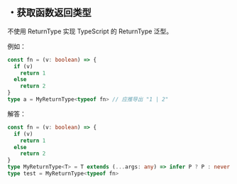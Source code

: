 
## ・获取函数返回类型 
不使用 ReturnType 实现 TypeScript 的 ReturnType<T> 泛型。

例如：
```ts
const fn = (v: boolean) => {
  if (v)
    return 1
  else
    return 2
}
type a = MyReturnType<typeof fn> // 应推导出 "1 | 2"
```
解答：
```ts
const fn = (v: boolean) => {
  if (v)
    return 1
  else
    return 2
}
type MyReturnType<T> = T extends (...args: any) => infer P ? P : never
type test = MyReturnType<typeof fn>
```